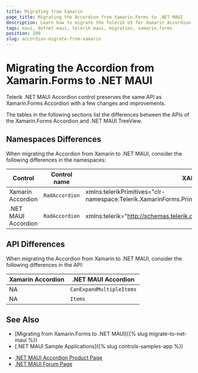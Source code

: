 ```yaml
---
title: Migrating from Xamarin
page_title: Migrating the Accordion from Xamarin.Forms to .NET MAUI
description: Learn how to migrate the Telerik UI for Xamarin Accordion to the Telerik UI for .NET MAUI Calendar by updating the namespaces, the incompatible NuGet packages and API.
tags: maui, dotnet maui, telerik maui, migration, xamarin.forms
position: 100
slug: accordion-migrate-from-xamarin
---
```


# Migrating the Accordion from Xamarin.Forms to .NET MAUI

Telerik .NET MAUI Accordion control preserves the same API as Xamarin.Forms Accordion with a few changes and improvements.

The tables in the following sections list the differences between the APIs of the Xamarin.Forms Accordion and .NET MAUI TreeView.

## Namespaces Differences

When migrating the Accordion from Xamarin to .NET MAUI, consider the following differences in the namespaces:

| Control | Control name | XAML Namespace | C# Namespace|
| --------------- | --------------- | --------------- | --------------- |
| Xamarin Accordion | `RadAccordion` | xmlns:telerikPrimitives="clr-namespace:Telerik.XamarinForms.Primitives;assembly=Telerik.XamarinForms.Primitives" | using Telerik.XamarinForms.Primitives; |
| .NET MAUI Accordion | `RadAccordion` | xmlns:telerik="http://schemas.telerik.com/2022/xaml/maui" | using Telerik.Maui.Controls; |

## API Differences

When migrating the Accordion from Xamarin to .NET MAUI, consider the following differences in the API:

| Xamarin Accordion | .NET MAUI Accordion |
| ------------- | --------------- |
| NA | `CanExpandMultipleItems` |
| NA | `Items` |

## See Also

* [Migrating from Xamarin.Forms to .NET MAUI]({% slug migrate-to-net-maui %})
* [.NET MAUI Sample Applications]({% slug controls-samples-app %})
- [.NET MAUI Accordion Product Page](https://www.telerik.com/maui-ui/accordion)
- [.NET MAUI Forum Page](https://www.telerik.com/forums/maui?tagId=1853)
